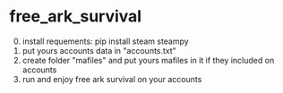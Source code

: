 # free_ark_survival
0. install requements: pip install steam steampy
1. put yours accounts data in "accounts.txt"
2. create folder "mafiles" and put yours mafiles in it if they included on accounts
3. run and enjoy free ark survival on your accounts
